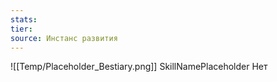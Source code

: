```yaml
---
stats: 
tier: 
source: Инстанс развития
---
```

![[Temp/Placeholder_Bestiary.png]]
SkillNamePlaceholder
Нет
